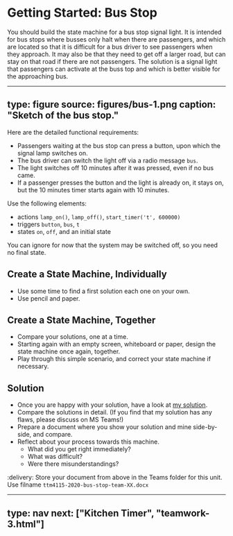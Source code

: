 # Getting Started: Bus Stop

You should build the state machine for a bus stop signal light. 
It is intended for bus stops where busses only halt when there are passengers, and which are located so that it is difficult for a bus driver to see passengers when they approach. It may also be that they need to get off a larger road, but can stay on that road if there are not passengers. The solution is a signal light that passengers can activate at the buss top and which is better visible for the approaching bus. 


---
type: figure
source: figures/bus-1.png
caption: "Sketch of the bus stop."
---


Here are the detailed functional requirements:

* Passengers waiting at the bus stop can press a button, upon which the signal lamp switches on.
* The bus driver can switch the light off via a radio message `bus`.
* The light switches off 10 minutes after it was pressed, even if no bus came.
* If a passenger presses the button and the light is already on, it stays on, but the 10 minutes timer starts again with 10 minutes.

Use the following elements:

* actions `lamp_on()`, `lamp_off()`, `start_timer('t', 600000)`
* triggers `button`, `bus`, `t`
* states `on`, `off`, and an initial state

You can ignore for now that the system may be switched off, so you need no final state.

## Create a State Machine, Individually


* Use some time to find a first solution each one on your own. 
* Use pencil and paper.


## Create a State Machine, Together

* Compare your solutions, one at a time.
* Starting again with an empty screen, whiteboard or paper, design the state machine once again, together.
* Play through this simple scenario, and correct your state machine if necessary.


## Solution

* Once you are happy with your solution, have a look at [my solution](files/bus-stop.pdf).
* Compare the solutions in detail. (If you find that my solution has any flaws, please discuss on MS Teams!)
* Prepare a document where you show your solution and mine side-by-side, and compare.
* Reflect about your process towards this machine.
  * What did you get right immediately? 
  * What was difficult? 
  * Were there misunderstandings?
  
:delivery: Store your document from above in the Teams folder for this unit. Use filname `ttm4115-2020-bus-stop-team-XX.docx`


---
type: nav
next: ["Kitchen Timer", "teamwork-3.html"]
---

